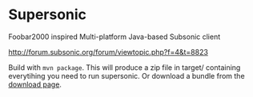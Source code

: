 Supersonic
==========

Foobar2000 inspired Multi-platform Java-based Subsonic client

http://forum.subsonic.org/forum/viewtopic.php?f=4&t=8823

Build with `mvn package`. This will produce a zip file in target/ containing everytihing you need to run supersonic.
Or download a bundle from the [download page](https://github.com/Athou/Supersonic/downloads).
